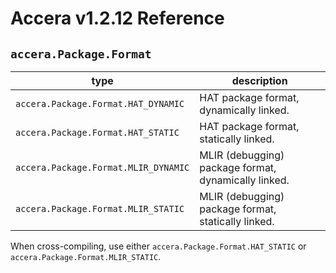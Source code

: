 [//]: # (Project: Accera)
[//]: # (Version: v1.2.12)

# Accera v1.2.12 Reference
## `accera.Package.Format`

type | description
--- | ---
`accera.Package.Format.HAT_DYNAMIC` | HAT package format, dynamically linked.
`accera.Package.Format.HAT_STATIC` | HAT package format, statically linked.
`accera.Package.Format.MLIR_DYNAMIC` | MLIR (debugging) package format, dynamically linked.
`accera.Package.Format.MLIR_STATIC` | MLIR (debugging) package format, statically linked.

When cross-compiling, use either `accera.Package.Format.HAT_STATIC` or `accera.Package.Format.MLIR_STATIC`.

<div style="page-break-after: always;"></div>
